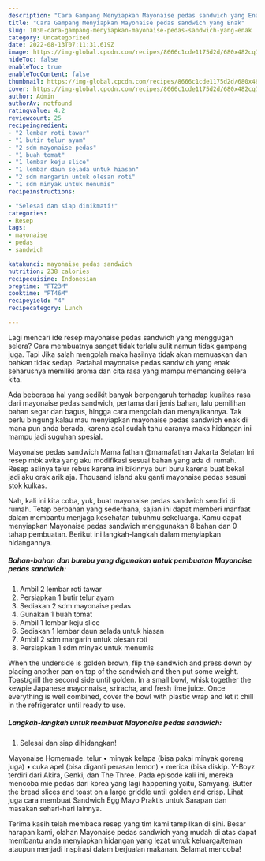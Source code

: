 ```yaml
---
description: "Cara Gampang Menyiapkan Mayonaise pedas sandwich yang Enak"
title: "Cara Gampang Menyiapkan Mayonaise pedas sandwich yang Enak"
slug: 1030-cara-gampang-menyiapkan-mayonaise-pedas-sandwich-yang-enak
category: Uncategorized
date: 2022-08-13T07:11:31.619Z
image: https://img-global.cpcdn.com/recipes/8666c1cde1175d2d/680x482cq70/mayonaise-pedas-sandwich-foto-resep-utama.jpg
hideToc: false
enableToc: true
enableTocContent: false
thumbnail: https://img-global.cpcdn.com/recipes/8666c1cde1175d2d/680x482cq70/mayonaise-pedas-sandwich-foto-resep-utama.jpg
cover: https://img-global.cpcdn.com/recipes/8666c1cde1175d2d/680x482cq70/mayonaise-pedas-sandwich-foto-resep-utama.jpg
author: Admin
authorAv: notfound
ratingvalue: 4.2
reviewcount: 25
recipeingredient:
- "2 lembar roti tawar"
- "1 butir telur ayam"
- "2 sdm mayonaise pedas"
- "1 buah tomat"
- "1 lembar keju slice"
- "1 lembar daun selada untuk hiasan"
- "2 sdm margarin untuk olesan roti"
- "1 sdm minyak untuk menumis"
recipeinstructions:

- "Selesai dan siap dinikmati!"
categories:
- Resep
tags:
- mayonaise
- pedas
- sandwich

katakunci: mayonaise pedas sandwich 
nutrition: 238 calories
recipecuisine: Indonesian
preptime: "PT23M"
cooktime: "PT46M"
recipeyield: "4"
recipecategory: Lunch

---
```



Lagi mencari ide resep mayonaise pedas sandwich yang menggugah selera? Cara membuatnya sangat tidak terlalu sulit namun tidak gampang juga. Tapi Jika salah mengolah maka hasilnya tidak akan memuaskan dan bahkan tidak sedap. Padahal mayonaise pedas sandwich yang enak seharusnya memiliki aroma dan cita rasa yang mampu memancing selera kita.


Ada beberapa hal yang sedikit banyak berpengaruh terhadap kualitas rasa dari mayonaise pedas sandwich, pertama dari jenis bahan, lalu pemilihan bahan segar dan bagus, hingga cara mengolah dan menyajikannya. Tak perlu bingung kalau mau menyiapkan mayonaise pedas sandwich enak di mana pun anda berada, karena asal sudah tahu caranya maka hidangan ini mampu jadi suguhan spesial.

Mayonaise pedas sandwich Mama fathan @mamafathan Jakarta Selatan Ini resep mbk avita yang aku modifikasi sesuai bahan yang ada di rumah. Resep aslinya telur rebus karena ini bikinnya buri buru karena buat bekal jadi aku orak arik aja. Thousand island aku ganti mayonaise pedas sesuai stok kulkas.


Nah, kali ini kita coba, yuk, buat mayonaise pedas sandwich sendiri di rumah. Tetap berbahan yang sederhana, sajian ini dapat memberi manfaat dalam membantu menjaga kesehatan tubuhmu sekeluarga. Kamu dapat menyiapkan Mayonaise pedas sandwich menggunakan 8 bahan dan 0 tahap pembuatan. Berikut ini langkah-langkah dalam menyiapkan hidangannya.

<!--inarticleads1-->

##### Bahan-bahan dan bumbu yang digunakan untuk pembuatan Mayonaise pedas sandwich:

1. Ambil 2 lembar roti tawar
1. Persiapkan 1 butir telur ayam
1. Sediakan 2 sdm mayonaise pedas
1. Gunakan 1 buah tomat
1. Ambil 1 lembar keju slice
1. Sediakan 1 lembar daun selada untuk hiasan
1. Ambil 2 sdm margarin untuk olesan roti
1. Persiapkan 1 sdm minyak untuk menumis


When the underside is golden brown, flip the sandwich and press down by placing another pan on top of the sandwich and then put some weight. Toast/grill the second side until golden. In a small bowl, whisk together the kewpie Japanese mayonnaise, sriracha, and fresh lime juice. Once everything is well combined, cover the bowl with plastic wrap and let it chill in the refrigerator until ready to use. 

<!--inarticleads2-->

##### Langkah-langkah untuk membuat Mayonaise pedas sandwich:


1. Selesai dan siap dihidangkan!

Mayonaise Homemade. telur • minyak kelapa (bisa pakai minyak goreng juga) • cuka apel (bisa diganti perasan lemon) • merica (bisa diskip. Y-Boyz terdiri dari Akira, Genki, dan The Three. Pada episode kali ini, mereka mencoba mie pedas dari korea yang lagi happening yaitu, Samyang. Butter the bread slices and toast on a large griddle until golden and crisp. Lihat juga cara membuat Sandwich Egg Mayo Praktis untuk Sarapan dan masakan sehari-hari lainnya. 

Terima kasih telah membaca resep yang tim kami tampilkan di sini. Besar harapan kami, olahan Mayonaise pedas sandwich yang mudah di atas dapat membantu anda menyiapkan hidangan yang lezat untuk keluarga/teman ataupun menjadi inspirasi dalam berjualan makanan. Selamat mencoba!
